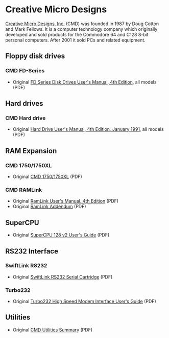 # Creative Micro Designs

[Creative Micro Designs, Inc.](https://en.wikipedia.org/wiki/Creative_Micro_Designs) (CMD) was founded in 1987 by Doug Cotton and Mark Fellows. It is a computer technology company which originally developed and sold products for the Commodore 64 and C128 8-bit personal computers. After 2001 it sold PCs and related equipment.

## Floppy disk drives
### CMD FD-Series
- Original [FD Series Disk Drives User's Manual, 4th Edition](creative-micro-designs/cmd-fd-series-disk-drives-users-manual-4th-edition.pdf), all models (PDF)

## Hard drives
### CMD Hard drive
- Original [Hard Drive User's Manual, 4th Edition, January 1991](creative-micro-designs/cmd-hard-drive-users-manual-4th-edition-jan-1991.pdf), all models (PDF)

## RAM Expansion
### CMD 1750/1750XL
- Original [CMD 1750/1750XL](creative-micro-designs/cmd-1750-1750xl-users-guide.pdf) (PDF)

### CMD RAMLink
- Original [RamLink User's Manual, 4th Edition](creative-micro-designs/cmd-ramlink-users-manual-4th-edition-1st-printing-1993-feb.pdf) (PDF)
- Original [RamLink Addendum](creative-micro-designs/cmd-ramlink-addendum.pdf) (PDF)

## SuperCPU
- Original [SuperCPU 128 v2 User's Guide](creative-micro-designs/cmd-supercpu-128-v2-users-guide.pdf) (PDF)

## RS232 Interface
### SwiftLink RS232
- Original [SwiftLink RS232 Serial Cartridge](creative-micro-designs/cmd-swiftlink-rs232.pdf) (PDF)
### Turbo232
- Original [Turbo232 High Speed Modem Interface User's Guide](creative-micro-designs/cmd-turbo232-interface-users-guide.pdf) (PDF)

## Utilities
- Original [CMD Utilities Summary](creative-micro-designs/cmd-utilities-summary-1993.pdf) (PDF)